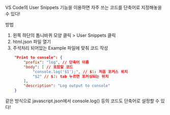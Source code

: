 VS Code의 User Snippets 기능을 이용하면
자주 쓰는 코드를 단축어로 지정해놓을 수 있다!

방법
1. 왼쪽 하단의 톱니바퀴 모양 클릭 > User Snippets 클릭
2. html.json 파일 열기
3. 주석처리 되어있는 Example 파일에 맞춰 코드 작성

```json
	"Print to console": {
		"prefix": "log", // 단축어 이름
		"body": [ // 포함할 코드
			"console.log('$1');", // $1: 처음 포커스 위치
			"$2" // $2: tab 누르면 포커싱되는 위치
		],
		"description": "Log output to console"
	}
```

같은 방식으로 javascript.json에서
console.log() 등의 코드도 단축어로 설정할 수 있다!
